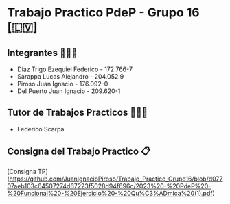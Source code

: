 # Trabajo Practico PdeP - Grupo 16 [🇱🇻]

## Integrantes 👨🏻‍💻
* Diaz Trigo Ezequiel Federico - 172.766-7
* Sarappa Lucas Alejandro - 204.052.9
* Piroso Juan Ignacio - 176.092-0
* Del Puerto Juan Ignacio - 209.620-1

## Tutor de Trabajos Practicos 👨🏻‍🏫

* Federico Scarpa

## Consigna del Trabajo Practico 📋
[Consigna TP] (https://github.com/JuanIgnacioPiroso/Trabajo_Practico_Grupo16/blob/d07707aeb103c64507274d67223f5028d94f696c/2023%20-%20PdeP%20-%20Funcional%20-%20Ejercicio%20-%20Qu%C3%ADmica%20(1).pdf)

